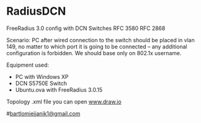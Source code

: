 # RadiusDCN
FreeRadius 3.0 config with DCN Switches
RFC 3580
RFC 2868


Scenario:
PC after wired connection to the switch should be placed in vlan 149, no matter to which port it is going to be connected – any additional configuration is forbidden. We should base only on 802.1x username.

Equipment used:
- PC with Windows XP
- DCN S5750E Switch
- Ubuntu.ova with FreeRadius 3.0.15

Topology .xml file you can open www.draw.io



#bartlomiejjanik1@gmail.com
